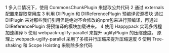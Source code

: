 1
多⼊⼝情况下，使⽤ CommonsChunkPlugin 来提取公共代码
2
通过 externals 配置来提取常⽤库
3
利⽤ DllPlugin 和 DllReferencePlugin 预编译资源模块 通过 DllPlugin 来对那些我们引⽤但是绝对不会修改的npm包来进⾏预编译，再通过 DllReferencePlugin 将预编译的模块加载进来。
4
使⽤ Happypack 实现多线程加速编译
5
使⽤ webpack-uglify-parallel 来提升 uglifyPlugin 的压缩速度。 原理上 webpack-uglify-parallel 采⽤了多核并⾏压缩来提升压缩速度
6
使⽤ Tree-shaking 和 Scope Hoisting 来剔除多余代码
